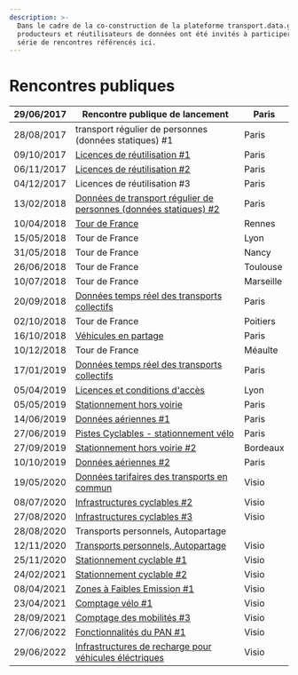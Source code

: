 ```yaml
---
description: >-
  Dans le cadre de la co-construction de la plateforme transport.data.gouv.fr,
  producteurs et réutilisateurs de données ont été invités à participer à une
  série de rencontres référencés ici.
---
```


# Rencontres publiques



| 29/06/2017   | Rencontre publique de lancement                                                                                                                                                                      | Paris     |
| ------------ | ---------------------------------------------------------------------------------------------------------------------------------------------------------------------------------------------------- | --------- |
| 28/08/2017   | transport régulier de personnes (données statiques) #1                                                                                                                                               | Paris     |
| 09/10/2017   | [Licences de réutilisation #1](https://doc.transport.data.gouv.fr/documentation/liste-des-rencontres-publiques/licences-1)                                                                           | Paris     |
| 06/11/2017   | [Licences de réutilisation #2](https://doc.transport.data.gouv.fr/documentation/liste-des-rencontres-publiques/licences-2)                                                                           | Paris     |
| 04/12/2017   | Licences de réutilisation #3                                                                                                                                                                         | Paris     |
| 13/02/2018   | [Données de transport régulier de personnes (données statiques) #2](13-02-2018-transport-collectif-donnees-theoriques.md)                                                                            | Paris     |
| 10/04/2018   | [Tour de France ](https://doc.transport.data.gouv.fr/documentation/liste-des-rencontres-publiques/tour-de-france)                                                                                    | Rennes    |
| 15/05/2018   | Tour de France                                                                                                                                                                                       | Lyon      |
| 31/05/2018   | Tour de France                                                                                                                                                                                       | Nancy     |
| 26/06/2018   | Tour de France                                                                                                                                                                                       | Toulouse  |
| 10/07/2018   | Tour de France                                                                                                                                                                                       | Marseille |
| 20/09/2018   | [Données temps réel des transports collectifs](20-09-2018-transport-regulier-temps-reel.md)                                                                                                          | Paris     |
| 02/10/2018   | Tour de France                                                                                                                                                                                       | Poitiers  |
| 16/10/2018   | [Véhicules en partage](16-10-2018-vehicules-en-partage.md)                                                                                                                                           | Paris     |
| 10/12/2018   | Tour de France                                                                                                                                                                                       | Méaulte   |
| 17/01/2019   | [Données temps réel des transports collectifs](17-01-2019-2eme-atelier-temps-reel.md)                                                                                                                | Paris     |
| 05/04/2019   | [Licences et conditions d'accès](licences.md)                                                                                                                                                        | Lyon      |
| 05/05/2019   | [Stationnement hors voirie](05-05-2019-openlab-stationnement-hors-voirie.md)                                                                                                                         | Paris     |
| 14/06/2019   | [Données aériennes #1](13-06-2019-transport-aerien.md)                                                                                                                                               | Paris     |
| 27/06/2019   | [Pistes Cyclables - stationnement vélo](27-06-2019-infrastructures-cyclables.md)                                                                                                                     | Paris     |
| 27/09/2019   | [Stationnement hors voirie #2](atelier-stationnement-2.md)                                                                                                                                           | Bordeaux  |
| 10/10/2019   | [Données aériennes #2](https://doc.transport.data.gouv.fr/documentation/liste-des-rencontres-publiques/donnees-aeriennes-2)                                                                          | Paris     |
| 19/05/2020   | [Données tarifaires des transports en commun](https://doc.transport.data.gouv.fr/documentation/liste-des-rencontres-publiques/19-05-2020-donnees-tarifaires-des-transports-en-commun)                | Visio     |
| 08/07/2020   | [Infrastructures cyclables #2](https://doc.transport.data.gouv.fr/documentation/liste-des-rencontres-publiques/08-07-2020-infrastructures-cyclables-2)                                               | Visio     |
| 27/08/2020   | [Infrastructures cyclables #3](https://doc.transport.data.gouv.fr/documentation/liste-des-rencontres-publiques/27-08-2020-infrastructures-cyclables-3)                                               | Visio     |
| 28/08/2020   | Transports personnels, Autopartage                                                                                                                                                                   |           |
| 12/11/2020   | [Transports personnels, Autopartage](https://doc.transport.data.gouv.fr/documentation/liste-des-rencontres-publiques/12-11-2020-transports-personnels-autopartage-2)                                 | Visio     |
| 25/11/2020   | [Stationnement cyclable #1](https://doc.transport.data.gouv.fr/documentation/liste-des-rencontres-publiques/25-11-2020-stationnement-cyclable-1)                                                     | Visio     |
| 24/02/2021   | [Stationnement cyclable #2](24-02-2021-stationnement-cyclable-2.md)                                                                                                                                  | Visio     |
| 08/04/2021   | [Zones à Faibles Emission #1](08-04-2021-zones-a-faibles-emissions-1.md)                                                                                                                             | Visio     |
| 23/04/2021   | [Comptage vélo #1](https://doc.transport.data.gouv.fr/documentation/liste-des-rencontres-publiques/23-04-2021-comptage-velo-1)                                                                       | Visio     |
| 28/09/2021   | [Comptage des mobilités #3](28-09-2021-comptage-mobilites-3.md)                                                                                                                                      | Visio     |
| 27/06/2022   | [Fonctionnalités du PAN #1](https://docs.google.com/presentation/d/18jOLLLrqdkdWzFH4LLSRXlviWuDKdEq7sh1nioJikI4/edit?usp=sharing)                                                                    | Visio     |
| 29/06/2022   | [Infrastructures de recharge pour véhicules éléctriques](https://docs.google.com/presentation/d/1og4d22K9jcTiSubo9K7oSpM3xg0d-ojw/edit?usp=sharing\&ouid=110410962499042510374\&rtpof=true\&sd=true) | Visio     |

